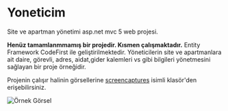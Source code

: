# Yoneticim
Site ve apartman yönetimi asp.net mvc 5 web projesi.

**Henüz tamamlanmmamış bir projedir. Kısmen çalışmaktadır.** Entity Framework CodeFirst ile geliştirilmektedir. Yöneticilerin site ve apartmanlara ait daire, görevli, adres, aidat,gider kalemleri vs gibi bilgileri yönetmesini sağlayan bir proje örneğidir.

Projenin çalışır halinin görsellerine [screencaptures](https://github.com/muratbaseren/Yoneticim/tree/master/screencaptures) isimli klasör'den erişebilirsiniz.

![Örnek Görsel](https://github.com/muratbaseren/Yoneticim/blob/master/screencaptures/screencapture-localhost-04-Block-Details.png?raw=true)
